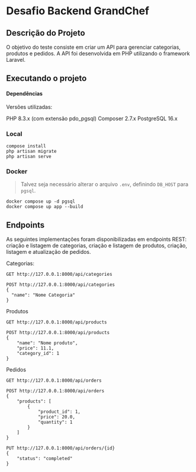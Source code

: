# Desafio Backend GrandChef

## Descrição do Projeto

O objetivo do teste consiste em criar um API para gerenciar categorias, produtos e pedidos. 
A API foi desenvolvida em PHP utilizando o framework Laravel.

## Executando o projeto

#### Dependências

Versões utilizadas:

PHP 8.3.x (com extensão pdo_pgsql)
Composer 2.7.x
PostgreSQL 16.x

### Local

```
compose install
php artisan migrate
php artisan serve
```

### Docker

> Talvez seja necessário alterar o arquivo `.env`, definindo `DB_HOST` para `pgsql`.

```
docker compose up -d pgsql
docker compose up app --build
```

## Endpoints

As seguintes implementações foram disponibilizadas em endpoints REST: criação e listagem de categorias,
criação e listagem de produtos, criação, listagem e atualização de pedidos.

Categorias:
```
GET http://127.0.0.1:8000/api/categories

POST http://127.0.0.1:8000/api/categories
{
  "name": "Nome Categoria"
}
```

Produtos
```
GET http://127.0.0.1:8000/api/products

POST http://127.0.0.1:8000/api/products
{
	"name": "Nome produto",
	"price": 11.1,
	"category_id": 1
}
```

Pedidos
```
GET http://127.0.0.1:8000/api/orders

POST http://127.0.0.1:8000/api/orders
{
	"products": [
		{
			"product_id": 1,
			"price": 20.0,
			"quantity": 1
		}
	]
}

PUT http://127.0.0.1:8000/api/orders/{id}
{
	"status": "completed"
}
```
